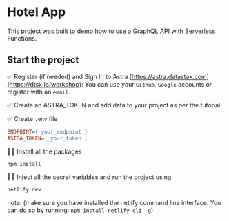 # Hotel App

This project was built to demo how to use a GraphQL API with Serverless Functions.

## Start the project

✅ Register (if needed) and Sign In to Astra [https://astra.datastax.com](https://dtsx.io/workshop): You can use your `Github`, `Google` accounts or register with an `email`.

✅ Create an ASTRA_TOKEN and add data to your project as per the tutorial.

✅ Create `.env` file

```ini
ENDPOINT={ your_endpoint }
ASTRA_TOKEN={ your_token }
```
👩‍💻  Install all the packages

```bash
npm install
```

👩‍💻 Inject all the secret variables and run the project using

```bash
netlify dev
```
note: (make sure you have installed the netlify command line interface. You can do so by running: `npm install netlify-cli -g`)

